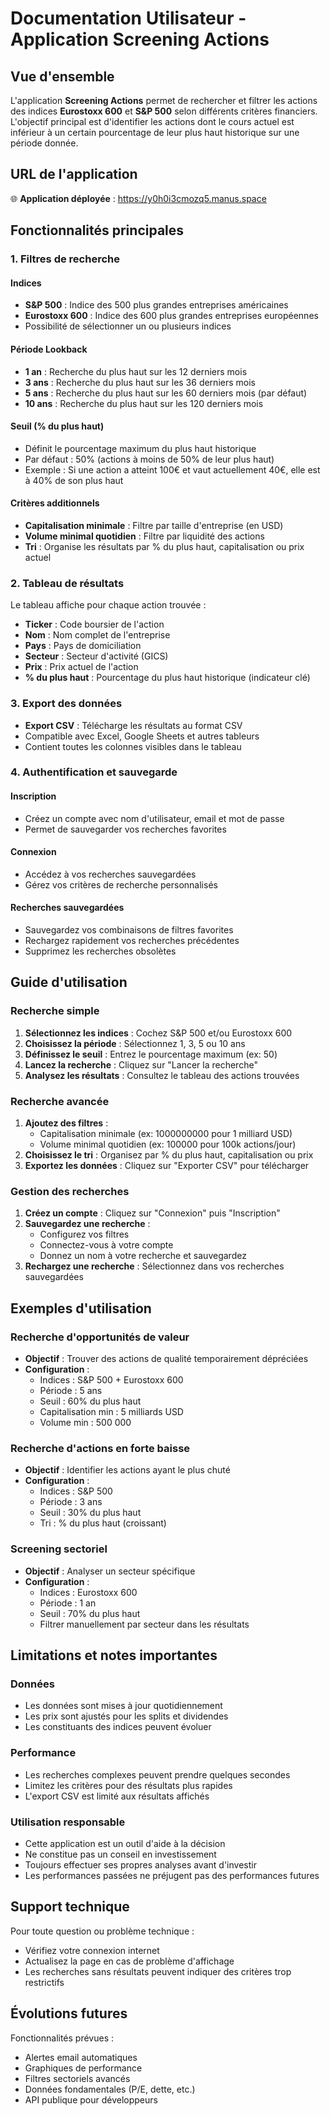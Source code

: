 # Documentation Utilisateur - Application Screening Actions

## Vue d'ensemble

L'application **Screening Actions** permet de rechercher et filtrer les actions des indices **Eurostoxx 600** et **S&P 500** selon différents critères financiers. L'objectif principal est d'identifier les actions dont le cours actuel est inférieur à un certain pourcentage de leur plus haut historique sur une période donnée.

## URL de l'application

🌐 **Application déployée** : https://y0h0i3cmozq5.manus.space

## Fonctionnalités principales

### 1. Filtres de recherche

#### Indices
- **S&P 500** : Indice des 500 plus grandes entreprises américaines
- **Eurostoxx 600** : Indice des 600 plus grandes entreprises européennes
- Possibilité de sélectionner un ou plusieurs indices

#### Période Lookback
- **1 an** : Recherche du plus haut sur les 12 derniers mois
- **3 ans** : Recherche du plus haut sur les 36 derniers mois
- **5 ans** : Recherche du plus haut sur les 60 derniers mois (par défaut)
- **10 ans** : Recherche du plus haut sur les 120 derniers mois

#### Seuil (% du plus haut)
- Définit le pourcentage maximum du plus haut historique
- Par défaut : 50% (actions à moins de 50% de leur plus haut)
- Exemple : Si une action a atteint 100€ et vaut actuellement 40€, elle est à 40% de son plus haut

#### Critères additionnels
- **Capitalisation minimale** : Filtre par taille d'entreprise (en USD)
- **Volume minimal quotidien** : Filtre par liquidité des actions
- **Tri** : Organise les résultats par % du plus haut, capitalisation ou prix actuel

### 2. Tableau de résultats

Le tableau affiche pour chaque action trouvée :
- **Ticker** : Code boursier de l'action
- **Nom** : Nom complet de l'entreprise
- **Pays** : Pays de domiciliation
- **Secteur** : Secteur d'activité (GICS)
- **Prix** : Prix actuel de l'action
- **% du plus haut** : Pourcentage du plus haut historique (indicateur clé)

### 3. Export des données

- **Export CSV** : Télécharge les résultats au format CSV
- Compatible avec Excel, Google Sheets et autres tableurs
- Contient toutes les colonnes visibles dans le tableau

### 4. Authentification et sauvegarde

#### Inscription
- Créez un compte avec nom d'utilisateur, email et mot de passe
- Permet de sauvegarder vos recherches favorites

#### Connexion
- Accédez à vos recherches sauvegardées
- Gérez vos critères de recherche personnalisés

#### Recherches sauvegardées
- Sauvegardez vos combinaisons de filtres favorites
- Rechargez rapidement vos recherches précédentes
- Supprimez les recherches obsolètes

## Guide d'utilisation

### Recherche simple

1. **Sélectionnez les indices** : Cochez S&P 500 et/ou Eurostoxx 600
2. **Choisissez la période** : Sélectionnez 1, 3, 5 ou 10 ans
3. **Définissez le seuil** : Entrez le pourcentage maximum (ex: 50)
4. **Lancez la recherche** : Cliquez sur "Lancer la recherche"
5. **Analysez les résultats** : Consultez le tableau des actions trouvées

### Recherche avancée

1. **Ajoutez des filtres** :
   - Capitalisation minimale (ex: 1000000000 pour 1 milliard USD)
   - Volume minimal quotidien (ex: 100000 pour 100k actions/jour)
2. **Choisissez le tri** : Organisez par % du plus haut, capitalisation ou prix
3. **Exportez les données** : Cliquez sur "Exporter CSV" pour télécharger

### Gestion des recherches

1. **Créez un compte** : Cliquez sur "Connexion" puis "Inscription"
2. **Sauvegardez une recherche** :
   - Configurez vos filtres
   - Connectez-vous à votre compte
   - Donnez un nom à votre recherche et sauvegardez
3. **Rechargez une recherche** : Sélectionnez dans vos recherches sauvegardées

## Exemples d'utilisation

### Recherche d'opportunités de valeur
- **Objectif** : Trouver des actions de qualité temporairement dépréciées
- **Configuration** :
  - Indices : S&P 500 + Eurostoxx 600
  - Période : 5 ans
  - Seuil : 60% du plus haut
  - Capitalisation min : 5 milliards USD
  - Volume min : 500 000

### Recherche d'actions en forte baisse
- **Objectif** : Identifier les actions ayant le plus chuté
- **Configuration** :
  - Indices : S&P 500
  - Période : 3 ans
  - Seuil : 30% du plus haut
  - Tri : % du plus haut (croissant)

### Screening sectoriel
- **Objectif** : Analyser un secteur spécifique
- **Configuration** :
  - Indices : Eurostoxx 600
  - Période : 1 an
  - Seuil : 70% du plus haut
  - Filtrer manuellement par secteur dans les résultats

## Limitations et notes importantes

### Données
- Les données sont mises à jour quotidiennement
- Les prix sont ajustés pour les splits et dividendes
- Les constituants des indices peuvent évoluer

### Performance
- Les recherches complexes peuvent prendre quelques secondes
- Limitez les critères pour des résultats plus rapides
- L'export CSV est limité aux résultats affichés

### Utilisation responsable
- Cette application est un outil d'aide à la décision
- Ne constitue pas un conseil en investissement
- Toujours effectuer ses propres analyses avant d'investir
- Les performances passées ne préjugent pas des performances futures

## Support technique

Pour toute question ou problème technique :
- Vérifiez votre connexion internet
- Actualisez la page en cas de problème d'affichage
- Les recherches sans résultats peuvent indiquer des critères trop restrictifs

## Évolutions futures

Fonctionnalités prévues :
- Alertes email automatiques
- Graphiques de performance
- Filtres sectoriels avancés
- Données fondamentales (P/E, dette, etc.)
- API publique pour développeurs

